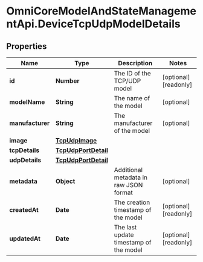 # OmniCoreModelAndStateManagementApi.DeviceTcpUdpModelDetails

## Properties

Name | Type | Description | Notes
------------ | ------------- | ------------- | -------------
**id** | **Number** | The ID of the TCP/UDP model | [optional] [readonly] 
**modelName** | **String** | The name of the model | [optional] 
**manufacturer** | **String** | The manufacturer of the model | [optional] 
**image** | [**TcpUdpImage**](TcpUdpImage.md) |  | 
**tcpDetails** | [**TcpUdpPortDetail**](TcpUdpPortDetail.md) |  | 
**udpDetails** | [**TcpUdpPortDetail**](TcpUdpPortDetail.md) |  | 
**metadata** | **Object** | Additional metadata in raw JSON format | [optional] 
**createdAt** | **Date** | The creation timestamp of the model | [optional] [readonly] 
**updatedAt** | **Date** | The last update timestamp of the model | [optional] [readonly] 


